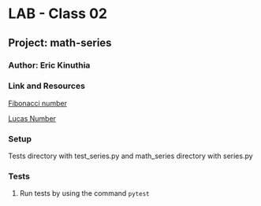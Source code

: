 # LAB - Class 02

## Project: math-series

### Author: Eric Kinuthia

### Link and Resources

[Fibonacci number](https://en.wikipedia.org/wiki/Fibonacci_number)

[Lucas Number](https://en.wikipedia.org/wiki/Lucas_number)

### Setup

Tests directory with test_series.py and math_series directory with series.py

### Tests

1. Run tests by using the command ```pytest```

